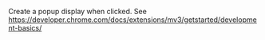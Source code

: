 Create a popup display when clicked. See https://developer.chrome.com/docs/extensions/mv3/getstarted/development-basics/